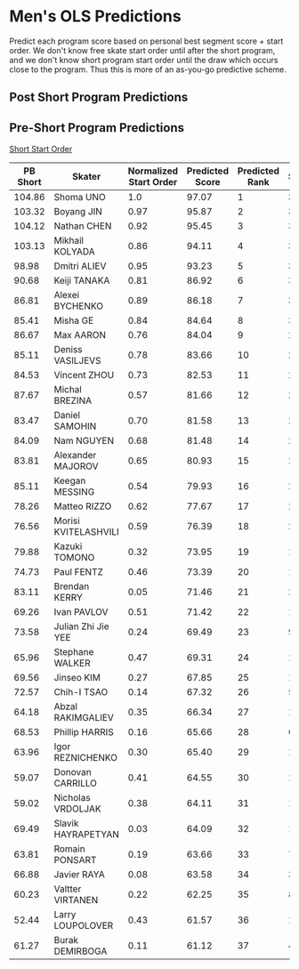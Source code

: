 Men's OLS Predictions
=====================

Predict each program score based on personal best segment score + start order.
We don't know free skate start order until after the short program, and we
don't know short program start order until the draw which occurs close to the
program. Thus this is more of an as-you-go predictive scheme.


## Post Short Program Predictions


## Pre-Short Program Predictions

[Short Start Order](http://www.isuresults.com/results/season1718/wc2018/wc2018_Men_SP_TimeSchedule.pdf)

| PB Short | Skater | Normalized Start Order | Predicted Score | Predicted Rank | Start |
|--------|----------------------|------|-------|----|----|
| 104.86 | Shoma UNO            | 1.0  | 97.07 | 1  | 37 |
| 103.32 | Boyang JIN           | 0.97 | 95.87 | 2  | 36 |
| 104.12 | Nathan CHEN          | 0.92 | 95.45 | 3  | 34 |
| 103.13 | Mikhail KOLYADA      | 0.86 | 94.11 | 4  | 32 |
| 98.98  | Dmitri ALIEV         | 0.95 | 93.23 | 5  | 35 |
| 90.68  | Keiji TANAKA         | 0.81 | 86.92 | 6  | 30 |
| 86.81  | Alexei BYCHENKO      | 0.89 | 86.18 | 7  | 33 |
| 85.41  | Misha GE             | 0.84 | 84.64 | 8  | 31 |
| 86.67  | Max AARON            | 0.76 | 84.04 | 9  | 28 |
| 85.11  | Deniss VASILJEVS     | 0.78 | 83.66 | 10 | 29 |
| 84.53  | Vincent ZHOU         | 0.73 | 82.53 | 11 | 27 |
| 87.67  | Michal BREZINA       | 0.57 | 81.66 | 12 | 21 |
| 83.47  | Daniel SAMOHIN       | 0.70 | 81.58 | 13 | 26 |
| 84.09  | Nam NGUYEN           | 0.68 | 81.48 | 14 | 25 |
| 83.81  | Alexander MAJOROV    | 0.65 | 80.93 | 15 | 24 |
| 85.11  | Keegan MESSING       | 0.54 | 79.93 | 16 | 20 |
| 78.26  | Matteo RIZZO         | 0.62 | 77.67 | 17 | 23 |
| 76.56  | Morisi KVITELASHVILI | 0.59 | 76.39 | 18 | 22 |
| 79.88  | Kazuki TOMONO        | 0.32 | 73.95 | 19 | 12 |
| 74.73  | Paul FENTZ           | 0.46 | 73.39 | 20 | 17 |
| 83.11  | Brendan KERRY        | 0.05 | 71.46 | 21 | 2  |
| 69.26  | Ivan PAVLOV          | 0.51 | 71.42 | 22 | 19 |
| 73.58  | Julian Zhi Jie YEE   | 0.24 | 69.49 | 23 | 9  |
| 65.96  | Stephane WALKER      | 0.47 | 69.31 | 24 | 18 |
| 69.56  | Jinseo KIM           | 0.27 | 67.85 | 25 | 10 |
| 72.57  | Chih-I TSAO          | 0.14 | 67.32 | 26 | 5  |
| 64.18  | Abzal RAKIMGALIEV    | 0.35 | 66.34 | 27 | 13 |
| 68.53  | Phillip HARRIS       | 0.16 | 65.66 | 28 | 6  |
| 63.96  | Igor REZNICHENKO     | 0.30 | 65.40 | 29 | 11 |
| 59.07  | Donovan CARRILLO     | 0.41 | 64.55 | 30 | 15 |
| 59.02  | Nicholas VRDOLJAK    | 0.38 | 64.11 | 31 | 14 |
| 69.49  | Slavik HAYRAPETYAN   | 0.03 | 64.09 | 32 | 1  |
| 63.81  | Romain PONSART       | 0.19 | 63.66 | 33 | 7  |
| 66.88  | Javier RAYA          | 0.08 | 63.58 | 34 | 3  |
| 60.23  | Valtter VIRTANEN     | 0.22 | 62.25 | 35 | 8  |
| 52.44  | Larry LOUPOLOVER     | 0.43 | 61.57 | 36 | 16 |
| 61.27  | Burak DEMIRBOGA      | 0.11 | 61.12 | 37 | 4  |

